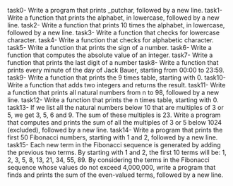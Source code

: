 task0- Write a program that prints _putchar, followed by a new line.
task1- Write a function that prints the alphabet, in lowercase, followed by a new line.
task2- Write a function that prints 10 times the alphabet, in lowercase, followed by a new line.
task3- Write a function that checks for lowercase character.
task4- Write a function that checks for alphabetic character.
task5- Write a function that prints the sign of a number.
task6- Write a function that computes the absolute value of an integer.
task7- Write a function that prints the last digit of a number
task8- Write a function that prints every minute of the day of Jack Bauer, starting from 00:00 to 23:59.
task9- Write a function that prints the 9 times table, starting with 0.
task10- Write a function that adds two integers and returns the result.
task11- Write a function that prints all natural numbers from n to 98, followed by a new line.
task12- Write a function that prints the n times table, starting with 0.
 task13- If we list all the natural numbers below 10 that are multiples of 3 or 5, we get 3, 5, 6 and 9. The sum of these multiples is 23. Write a program that computes and prints the sum of all the multiples of 3 or 5 below 1024 (excluded), followed by a new line.
 task14- Write a program that prints the first 50 Fibonacci numbers, starting with 1 and 2, followed by a new line.
 task15- Each new term in the Fibonacci sequence is generated by adding the previous two terms. By starting with 1 and 2, the first 10 terms will be: 1, 2, 3, 5, 8, 13, 21, 34, 55, 89. By considering the terms in the Fibonacci sequence whose values do not exceed 4,000,000, write a program that finds and prints the sum of the even-valued terms, followed by a new line.
